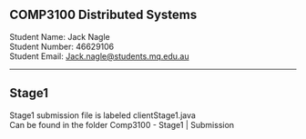 ## COMP3100 Distributed Systems
Student Name: Jack Nagle <br>
Student Number: 46629106 <br>
Student Email: Jack.nagle@students.mq.edu.au

---
## Stage1
Stage1 submission file is labeled clientStage1.java<br>
Can be found in the folder Comp3100 - Stage1 | Submission

